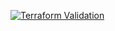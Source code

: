 
[![Terraform Validation](https://github.com/HappyPathway/terraform-vault-tfe_token/actions/workflows/terraform.yaml/badge.svg)](https://github.com/HappyPathway/terraform-vault-tfe_token/actions/workflows/terraform.yaml)
